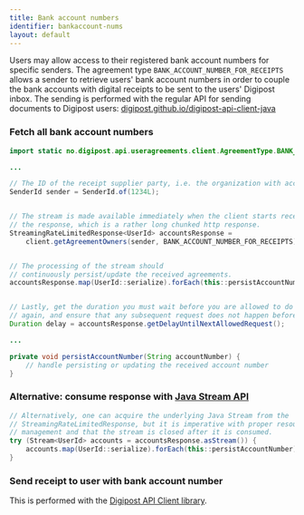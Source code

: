 ```yaml
---
title: Bank account numbers
identifier: bankaccount-nums
layout: default
---
```


Users may allow access to their registered bank account numbers for specific senders.  The agreement type `BANK_ACCOUNT_NUMBER_FOR_RECEIPTS` allows a sender
to retrieve users' bank account numbers in order to couple the bank accounts with digital receipts to be sent to the users' Digipost inbox.
 The sending is performed with the regular API for sending documents to Digipost users: [digipost.github.io/digipost-api-client-java](http://digipost.github.io/digipost-api-client-java/)



### Fetch all bank account numbers

```java
import static no.digipost.api.useragreements.client.AgreementType.BANK_ACCOUNT_NUMBER_FOR_RECEIPTS;

...

// The ID of the receipt supplier party, i.e. the organization with access to bank account numbers
SenderId sender = SenderId.of(1234L);


// The stream is made available immediately when the client starts receiving
// the response, which is a rather long chunked http response.
StreamingRateLimitedResponse<UserId> accountsResponse =
    client.getAgreementOwners(sender, BANK_ACCOUNT_NUMBER_FOR_RECEIPTS);


// The processing of the stream should
// continuously persist/update the received agreements.
accountsResponse.map(UserId::serialize).forEach(this::persistAccountNumber);


// Lastly, get the duration you must wait before you are allowed to do the request
// again, and ensure that any subsequent request does not happen before.
Duration delay = accountsResponse.getDelayUntilNextAllowedRequest();

...

private void persistAccountNumber(String accountNumber) {
    // handle persisting or updating the received account number
}
```

### Alternative: consume response with [Java Stream API](https://docs.oracle.com/javase/8/docs/api/java/util/stream/Stream.html)

```java
// Alternatively, one can acquire the underlying Java Stream from the
// StreamingRateLimitedResponse, but it is imperative with proper resource
// management and that the stream is closed after it is consumed.
try (Stream<UserId> accounts = accountsResponse.asStream()) {
    accounts.map(UserId::serialize).forEach(this::persistAccountNumber);
}
```



### Send receipt to user with bank account number

This is performed with the [Digipost API Client library](http://digipost.github.io/digipost-api-client-java).

